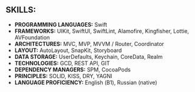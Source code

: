 ## SKILLS:
- **PROGRAMMING LANGUAGES:** Swift  
- **FRAMEWORKS:** UIKit, SwiftUI, SwiftLint, Alamofire, Kingfisher, Lottie, AVFoundation  
- **ARCHITECTURES:** MVC, MVP, MVVM / Router, Coordinator  
- **LAYOUT:** AutoLayout, SnapKit, Storyboard  
- **DATA STORAGE:** UserDefaults, Keychain, CoreData, Realm  
- **TECHNOLOGIES:** GCD, REST API, GIT  
- **DEPENDENCY MANAGERS:** SPM, CocoaPods  
- **PRINCIPLES:** SOLID, KISS, DRY, YAGNI  
- **LANGUAGE PROFICIENCY:** English (В1), Russian (native)
